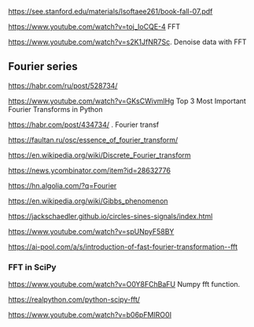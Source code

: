 https://see.stanford.edu/materials/lsoftaee261/book-fall-07.pdf

https://www.youtube.com/watch?v=toj_IoCQE-4 FFT

https://www.youtube.com/watch?v=s2K1JfNR7Sc. Denoise data with FFT

## Fourier series
https://habr.com/ru/post/528734/

https://www.youtube.com/watch?v=GKsCWivmlHg Top 3 Most Important Fourier Transforms in Python

<https://habr.com/post/434734/> . Fourier transf

https://faultan.ru/osc/essence_of_fourier_transform/

https://en.wikipedia.org/wiki/Discrete_Fourier_transform

https://news.ycombinator.com/item?id=28632776

https://hn.algolia.com/?q=Fourier

https://en.wikipedia.org/wiki/Gibbs_phenomenon

https://jackschaedler.github.io/circles-sines-signals/index.html

https://www.youtube.com/watch?v=spUNpyF58BY

 


https://ai-pool.com/a/s/introduction-of-fast-fourier-transformation--fft

### FFT in SciPy

https://www.youtube.com/watch?v=O0Y8FChBaFU Numpy fft function. 

https://realpython.com/python-scipy-fft/

https://www.youtube.com/watch?v=b06pFMIRO0I


